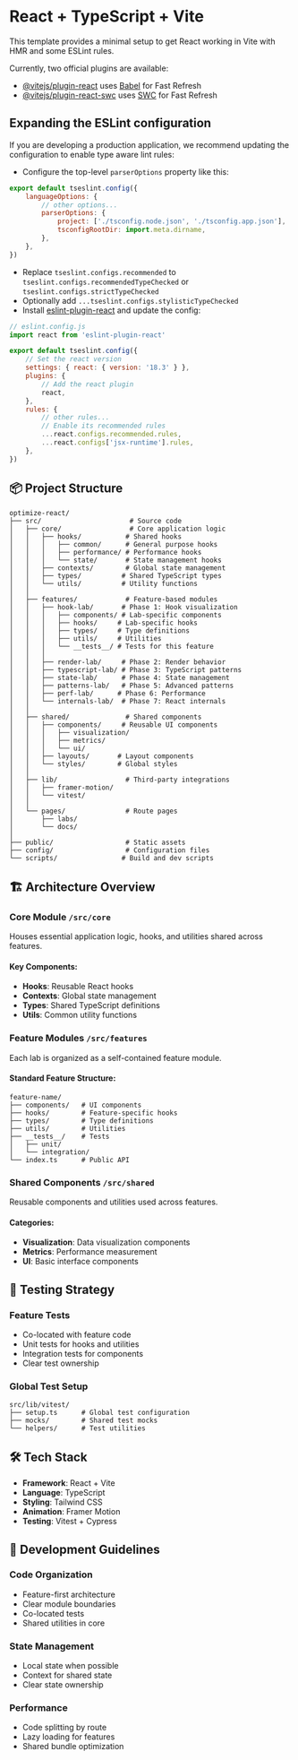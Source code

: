 # React + TypeScript + Vite

This template provides a minimal setup to get React working in Vite with HMR and some ESLint rules.

Currently, two official plugins are available:

-   [@vitejs/plugin-react](https://github.com/vitejs/vite-plugin-react/blob/main/packages/plugin-react/README.md) uses [Babel](https://babeljs.io/) for Fast Refresh
-   [@vitejs/plugin-react-swc](https://github.com/vitejs/vite-plugin-react-swc) uses [SWC](https://swc.rs/) for Fast Refresh

## Expanding the ESLint configuration

If you are developing a production application, we recommend updating the configuration to enable type aware lint rules:

-   Configure the top-level `parserOptions` property like this:

```js
export default tseslint.config({
    languageOptions: {
        // other options...
        parserOptions: {
            project: ['./tsconfig.node.json', './tsconfig.app.json'],
            tsconfigRootDir: import.meta.dirname,
        },
    },
})
```

-   Replace `tseslint.configs.recommended` to `tseslint.configs.recommendedTypeChecked` or `tseslint.configs.strictTypeChecked`
-   Optionally add `...tseslint.configs.stylisticTypeChecked`
-   Install [eslint-plugin-react](https://github.com/jsx-eslint/eslint-plugin-react) and update the config:

```js
// eslint.config.js
import react from 'eslint-plugin-react'

export default tseslint.config({
    // Set the react version
    settings: { react: { version: '18.3' } },
    plugins: {
        // Add the react plugin
        react,
    },
    rules: {
        // other rules...
        // Enable its recommended rules
        ...react.configs.recommended.rules,
        ...react.configs['jsx-runtime'].rules,
    },
})
```

## 📦 Project Structure

```
optimize-react/
├── src/                      # Source code
│   ├── core/                 # Core application logic
│   │   ├── hooks/           # Shared hooks
│   │   │   ├── common/      # General purpose hooks
│   │   │   ├── performance/ # Performance hooks
│   │   │   └── state/       # State management hooks
│   │   ├── contexts/        # Global state management
│   │   ├── types/          # Shared TypeScript types
│   │   └── utils/          # Utility functions
│   │
│   ├── features/            # Feature-based modules
│   │   ├── hook-lab/       # Phase 1: Hook visualization
│   │   │   ├── components/ # Lab-specific components
│   │   │   ├── hooks/     # Lab-specific hooks
│   │   │   ├── types/     # Type definitions
│   │   │   ├── utils/     # Utilities
│   │   │   └── __tests__/ # Tests for this feature
│   │   │
│   │   ├── render-lab/     # Phase 2: Render behavior
│   │   ├── typescript-lab/ # Phase 3: TypeScript patterns
│   │   ├── state-lab/      # Phase 4: State management
│   │   ├── patterns-lab/   # Phase 5: Advanced patterns
│   │   ├── perf-lab/      # Phase 6: Performance
│   │   └── internals-lab/  # Phase 7: React internals
│   │
│   ├── shared/              # Shared components
│   │   ├── components/     # Reusable UI components
│   │   │   ├── visualization/
│   │   │   ├── metrics/
│   │   │   └── ui/
│   │   ├── layouts/       # Layout components
│   │   └── styles/        # Global styles
│   │
│   ├── lib/                 # Third-party integrations
│   │   ├── framer-motion/
│   │   └── vitest/
│   │
│   └── pages/               # Route pages
│       ├── labs/
│       └── docs/
│
├── public/                  # Static assets
├── config/                  # Configuration files
└── scripts/                # Build and dev scripts
```

## 🏗️ Architecture Overview

### Core Module `/src/core`

Houses essential application logic, hooks, and utilities shared across features.

#### Key Components:

-   **Hooks**: Reusable React hooks
-   **Contexts**: Global state management
-   **Types**: Shared TypeScript definitions
-   **Utils**: Common utility functions

### Feature Modules `/src/features`

Each lab is organized as a self-contained feature module.

#### Standard Feature Structure:

```
feature-name/
├── components/   # UI components
├── hooks/        # Feature-specific hooks
├── types/        # Type definitions
├── utils/        # Utilities
├── __tests__/    # Tests
│   ├── unit/
│   └── integration/
└── index.ts      # Public API
```

### Shared Components `/src/shared`

Reusable components and utilities used across features.

#### Categories:

-   **Visualization**: Data visualization components
-   **Metrics**: Performance measurement
-   **UI**: Basic interface components

## 🧪 Testing Strategy

### Feature Tests

-   Co-located with feature code
-   Unit tests for hooks and utilities
-   Integration tests for components
-   Clear test ownership

### Global Test Setup

```
src/lib/vitest/
├── setup.ts      # Global test configuration
├── mocks/        # Shared test mocks
└── helpers/      # Test utilities
```

## 🛠️ Tech Stack

-   **Framework**: React + Vite
-   **Language**: TypeScript
-   **Styling**: Tailwind CSS
-   **Animation**: Framer Motion
-   **Testing**: Vitest + Cypress

## 📝 Development Guidelines

### Code Organization

-   Feature-first architecture
-   Clear module boundaries
-   Co-located tests
-   Shared utilities in core

### State Management

-   Local state when possible
-   Context for shared state
-   Clear state ownership

### Performance

-   Code splitting by route
-   Lazy loading for features
-   Shared bundle optimization
